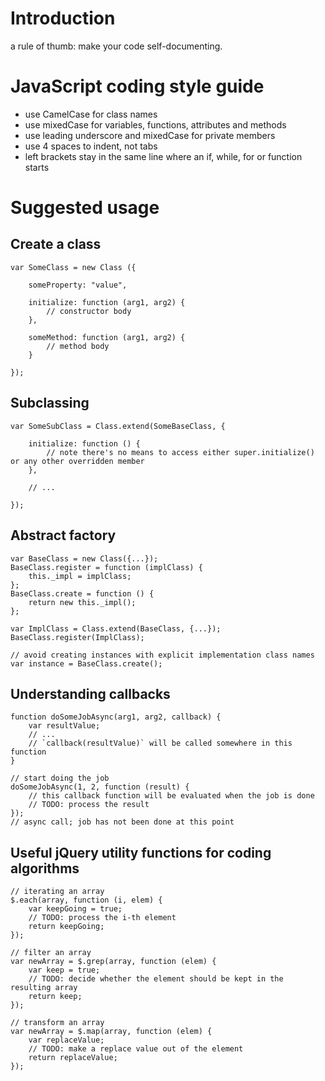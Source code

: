 # Introduction #

a rule of thumb:
make your code self-documenting.

# JavaScript coding style guide #

  * use CamelCase for class names
  * use mixedCase for variables, functions, attributes and methods
  * use leading underscore and mixedCase for private members
  * use 4 spaces to indent, not tabs
  * left brackets stay in the same line where an if, while, for or function starts

# Suggested usage #

## Create a class ##
```
var SomeClass = new Class ({

    someProperty: "value", 

    initialize: function (arg1, arg2) {
        // constructor body
    },

    someMethod: function (arg1, arg2) {
        // method body
    }

});
```

## Subclassing ##
```
var SomeSubClass = Class.extend(SomeBaseClass, {
    
    initialize: function () {
        // note there's no means to access either super.initialize() or any other overridden member
    },

    // ...

});
```

## Abstract factory ##
```
var BaseClass = new Class({...});
BaseClass.register = function (implClass) {
    this._impl = implClass;
};
BaseClass.create = function () {
    return new this._impl();
};

var ImplClass = Class.extend(BaseClass, {...});
BaseClass.register(ImplClass);

// avoid creating instances with explicit implementation class names 
var instance = BaseClass.create();
```

## Understanding callbacks ##
```
function doSomeJobAsync(arg1, arg2, callback) {
    var resultValue;
    // ...
    // `callback(resultValue)` will be called somewhere in this function
}

// start doing the job
doSomeJobAsync(1, 2, function (result) {
    // this callback function will be evaluated when the job is done
    // TODO: process the result
});
// async call; job has not been done at this point
```

## Useful jQuery utility functions for coding algorithms ##
```
// iterating an array
$.each(array, function (i, elem) {
    var keepGoing = true;
    // TODO: process the i-th element
    return keepGoing;
});

// filter an array
var newArray = $.grep(array, function (elem) {
    var keep = true;
    // TODO: decide whether the element should be kept in the resulting array
    return keep;
});

// transform an array
var newArray = $.map(array, function (elem) {
    var replaceValue;
    // TODO: make a replace value out of the element
    return replaceValue;
});
```